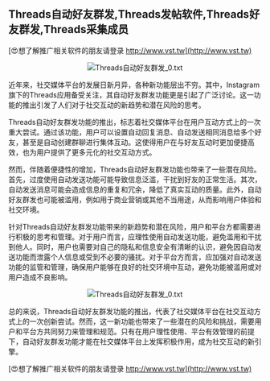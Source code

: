 ## **Threads自动好友群发,Threads发帖软件,Threads好友群发,Threads采集成员**

[😍想了解推广相关软件的朋友请登录 http://www.vst.tw](http://www.vst.tw)

 <center><img src="https://vst.tw/MP4/tuiguang/png/0.png" alt="Threads自动好友群发_0.txt"></center>

近年来，社交媒体平台的发展日新月异，各种新功能层出不穷。其中，Instagram旗下的Threads应用备受关注，其自动好友群发功能更是引起了广泛讨论。这一功能的推出引发了人们对于社交互动的新趋势和潜在风险的思考。

Threads自动好友群发功能的推出，标志着社交媒体平台在用户互动方式上的一次重大尝试。通过该功能，用户可以设置自动回复消息、自动发送相同消息给多个好友，甚至是自动创建群聊进行集体互动。这使得用户在与好友互动时更加便捷高效，也为用户提供了更多元化的社交互动方式。

然而，伴随着便捷性的增加，Threads自动好友群发功能也带来了一些潜在风险。首先，过度使用自动发送功能可能导致信息泛滥，干扰到好友的正常生活。其次，自动发送消息可能会造成信息的重复和冗余，降低了真实互动的质量。此外，自动好友群发也可能被滥用，例如用于商业营销或其他不当用途，从而影响用户体验和社交环境。

针对Threads自动好友群发功能带来的新趋势和潜在风险，用户和平台方都需要进行积极的思考和管理。对于用户而言，应理性使用自动发送功能，避免滥用和干扰到他人。同时，用户也需要对自己的隐私和信息安全有清晰的认识，避免因自动发送功能而泄露个人信息或受到不必要的骚扰。对于平台方而言，应加强对自动发送功能的监管和管理，确保用户能够在良好的社交环境中互动，避免功能被滥用或对用户造成不良影响。

 <center><img src="https://vst.tw/MP4/tuiguang/png/8.png" alt="Threads自动好友群发_0.txt"></center>

总的来说，Threads自动好友群发功能的推出，代表了社交媒体平台在社交互动方式上的一次创新尝试。然而，这一新功能也带来了一些潜在的风险和挑战，需要用户和平台方共同努力来管理和规范。只有在用户理性使用、平台有效管理的前提下，自动好友群发功能才能在社交媒体平台上发挥积极作用，成为社交互动的新引擎。

[😍想了解推广相关软件的朋友请登录 http://www.vst.tw](http://www.vst.tw)



